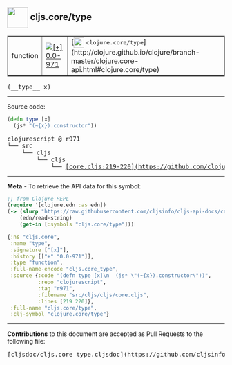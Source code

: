## <img width="48px" valign="middle" src="http://i.imgur.com/Hi20huC.png"> cljs.core/type

 <table border="1">
<tr>

<td>function</td>
<td><a href="https://github.com/cljsinfo/cljs-api-docs/tree/0.0-971"><img valign="middle" alt="[+] 0.0-971" src="https://img.shields.io/badge/+-0.0--971-lightgrey.svg"></a> </td>
<td>
[<img height="24px" valign="middle" src="http://i.imgur.com/1GjPKvB.png"> <samp>clojure.core/type</samp>](http://clojure.github.io/clojure/branch-master/clojure.core-api.html#clojure.core/type)
</td>
</tr>
</table>

 <samp>
(__type__ x)<br>
</samp>

---





Source code:

```clj
(defn type [x]
  (js* "(~{x}).constructor"))
```

 <pre>
clojurescript @ r971
└── src
    └── cljs
        └── cljs
            └── <ins>[core.cljs:219-220](https://github.com/clojure/clojurescript/blob/r971/src/cljs/cljs/core.cljs#L219-L220)</ins>
</pre>


---

__Meta__ - To retrieve the API data for this symbol:

```clj
;; from Clojure REPL
(require '[clojure.edn :as edn])
(-> (slurp "https://raw.githubusercontent.com/cljsinfo/cljs-api-docs/catalog/cljs-api.edn")
    (edn/read-string)
    (get-in [:symbols "cljs.core/type"]))
```

```clj
{:ns "cljs.core",
 :name "type",
 :signature ["[x]"],
 :history [["+" "0.0-971"]],
 :type "function",
 :full-name-encode "cljs.core_type",
 :source {:code "(defn type [x]\n  (js* \"(~{x}).constructor\"))",
          :repo "clojurescript",
          :tag "r971",
          :filename "src/cljs/cljs/core.cljs",
          :lines [219 220]},
 :full-name "cljs.core/type",
 :clj-symbol "clojure.core/type"}

```

---

__Contributions__ to this document are accepted as Pull Requests to the following file:

 <pre>
[cljsdoc/cljs.core_type.cljsdoc](https://github.com/cljsinfo/cljs-api-docs/blob/master/cljsdoc/cljs.core_type.cljsdoc)
</pre>


